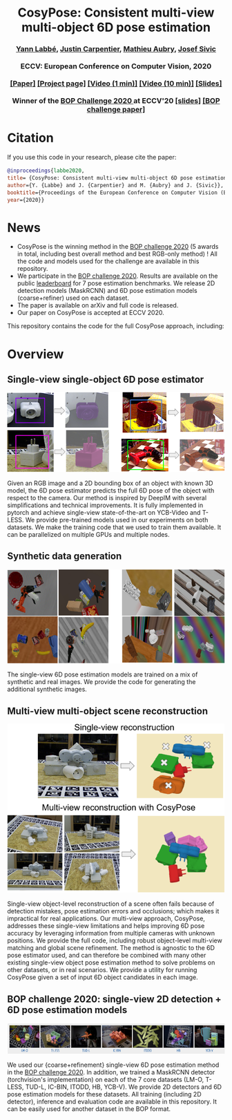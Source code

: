 <h1 align="center">
CosyPose: Consistent multi-view multi-object 6D pose estimation
</h1>

<div align="center">
<h3>
<a href="http://ylabbe.github.io">Yann Labbé</a>,
<a href="https://jcarpent.github.io/">Justin Carpentier</a>,
<a href="http://imagine.enpc.fr/~aubrym/">Mathieu Aubry</a>,
<a href="http://www.di.ens.fr/~josef/">Josef Sivic</a>
<br>
<br>
ECCV: European Conference on Computer Vision, 2020
<br>
<br>
<a href="https://arxiv.org/abs/2008.08465">[Paper]</a>
<a href="https://www.di.ens.fr/willow/research/cosypose/">[Project page]</a>
<a href="https://youtu.be/4QYyEvnrC_o">[Video (1 min)]</a>
<a href="https://youtu.be/MNH_Ez7bcP0">[Video (10 min)]</a>
<a href="https://docs.google.com/presentation/d/1APHpaKKnkIvmquNJUVqERiMN4gEQ10Jt4IY7wTfIVgE/edit?usp=sharing">[Slides]</a>
<br>
<br>
Winner of the <a href="https://bop.felk.cvut.cz/challenges/bop-challenge-2020/">BOP Challenge 2020 </a> at ECCV'20 <a href="https://docs.google.com/presentation/d/1jZDu4mw-uNcwzr5jMFlqEddZsb7SjQozXVG3dT6-1M0/edit?usp=sharing">[slides]</a>  <a href="https://arxiv.org/abs/2009.07378"> [BOP challenge paper] </a>
</h3>
</div>

# Citation

If you use this code in your research, please cite the paper:

```bibtex
@inproceedings{labbe2020,
title= {CosyPose: Consistent multi-view multi-object 6D pose estimation}
author={Y. {Labbe} and J. {Carpentier} and M. {Aubry} and J. {Sivic}},
booktitle={Proceedings of the European Conference on Computer Vision (ECCV)},
year={2020}}
```

# News

- CosyPose is the winning method in the [BOP challenge 2020](https://bop.felk.cvut.cz/challenges/) (5 awards in total, including best overall method and best RGB-only method) ! All the code and models used for the challenge are available in this repository.
- We participate in the [BOP challenge 2020](https://bop.felk.cvut.cz/challenges/bop-challenge-2020/).
Results are available on the public [leaderboard](https://bop.felk.cvut.cz/leaderboards/) for 7 pose estimation benchmarks.
We release 2D detection models (MaskRCNN) and 6D pose estimation models (coarse+refiner) used on each dataset.
- The paper is available on arXiv and full code is released.
- Our paper on CosyPose is accepted at ECCV 2020.

This repository contains the code for the full CosyPose approach, including:

# Overview

## Single-view single-object 6D pose estimator

![Single view predictions](./images/example_predictions.png)

  Given an RGB image and a 2D bounding box of an object with known 3D model, the 6D pose estimator predicts the full 6D pose of the object with respect to the camera. Our method is inspired by DeepIM with several simplifications and technical improvements. It is fully implemented in pytorch and achieve single-view state-of-the-art on YCB-Video and T-LESS. We provide pre-trained models used in our experiments on both datasets. We make the training code that we used to train them available. It can be parallelized on multiple GPUs and multiple nodes.

## Synthetic data generation

![Synthetic images](./images/synthetic_images.png)

The single-view 6D pose estimation models are trained on a mix of synthetic and real images. We provide the code for generating the additional synthetic images.

## Multi-view multi-object scene reconstruction

![Multiview](./images/multiview.png)

Single-view object-level reconstruction of a scene often fails because of detection mistakes, pose estimation errors and occlusions; which makes it impractical for real applications. Our multi-view approach, CosyPose, addresses these single-view limitations and helps improving 6D pose accuracy by leveraging information from multiple cameras with unknown positions. We provide the full code, including robust object-level multi-view matching and global scene refinement. The method is agnostic to the 6D pose estimator used, and can therefore be combined with many other existing single-view object pose estimation method to solve problems on other datasets, or in real scenarios. We provide a utility for running CosyPose given a set of input 6D object candidates in each image.

## BOP challenge 2020: single-view 2D detection + 6D pose estimation models

![BOP](./images/bop_datasets.png)

We used our {coarse+refinement} single-view 6D pose estimation method in the [BOP challenge 2020](https://bop.felk.cvut.cz/challenges/bop-challenge-2020/). In addition, we trained a MaskRCNN detector (torchvision's implementation) on each of the 7 core datasets (LM-O, T-LESS, TUD-L, IC-BIN, ITODD, HB, YCB-V). We provide 2D detectors and 6D pose estimation models for these datasets. All training (including 2D detector), inference and evaluation code are available in this repository. It can be easily used for another dataset in the BOP format.
